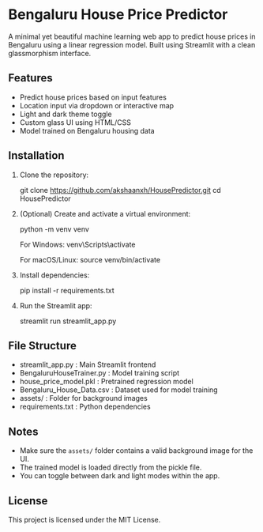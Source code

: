 # Bengaluru House Price Predictor

A minimal yet beautiful machine learning web app to predict house prices in Bengaluru using a linear regression model. Built using Streamlit with a clean glassmorphism interface.

## Features

- Predict house prices based on input features
- Location input via dropdown or interactive map
- Light and dark theme toggle
- Custom glass UI using HTML/CSS
- Model trained on Bengaluru housing data

## Installation

1. Clone the repository:

   git clone https://github.com/akshaanxh/HousePredictor.git
   cd HousePredictor

2. (Optional) Create and activate a virtual environment:

   python -m venv venv

   For Windows:
   venv\Scripts\activate

   For macOS/Linux:
   source venv/bin/activate

3. Install dependencies:

   pip install -r requirements.txt

4. Run the Streamlit app:

   streamlit run streamlit_app.py

## File Structure

- streamlit_app.py : Main Streamlit frontend
- BengaluruHouseTrainer.py : Model training script
- house_price_model.pkl : Pretrained regression model
- Bengaluru_House_Data.csv : Dataset used for model training
- assets/ : Folder for background images
- requirements.txt : Python dependencies

## Notes

- Make sure the `assets/` folder contains a valid background image for the UI.
- The trained model is loaded directly from the pickle file.
- You can toggle between dark and light modes within the app.

## License

This project is licensed under the MIT License.

